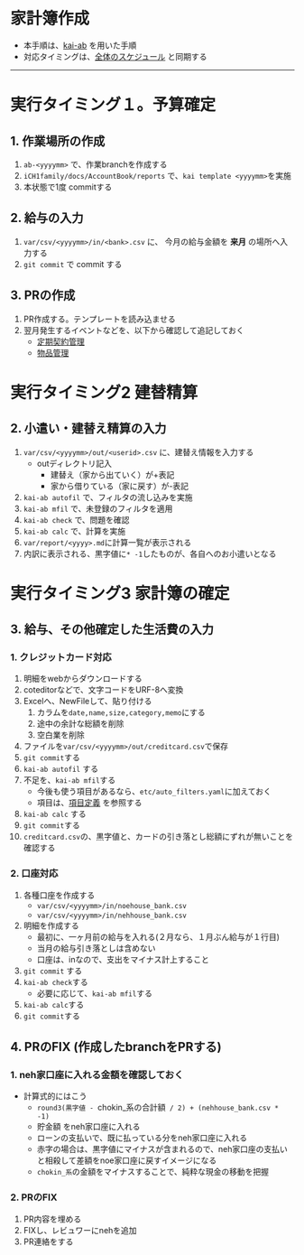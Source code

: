 家計簿作成
===

* 本手順は、[kai-ab](https://github.com/hinoshiba/kai-ab) を用いた手順
* 対応タイミングは、[全体のスケジュール](../../rule/accountbook.md#スケジュール) と同期する

---

# 実行タイミング１。予算確定

## 1. 作業場所の作成

1. `ab-<yyyymm>` で、作業branchを作成する
2. `iCH1family/docs/AccountBook/reports` で、`kai template <yyyymm>`を実施
3. 本状態で1度 commitする

## 2. 給与の入力

1. `var/csv/<yyyymm>/in/<bank>.csv` に、 今月の給与金額を **来月** の場所へ入力する
2. `git commit` で commit する

## 3. PRの作成

1. PR作成する。テンプレートを読み込ませる
2. 翌月発生するイベントなどを、以下から確認して追記しておく
	* [定期契約管理](../../rule/contract.md)
	* [物品管理](../../rule/asset.md)

# 実行タイミング2 建替精算

## 2. 小遣い・建替え精算の入力

1. `var/csv/<yyyymm>/out/<userid>.csv` に、建替え情報を入力する
	* outディレクトリ記入
		* 建替え（家から出ていく）が+表記
		* 家から借りている（家に戻す）が-表記
2. `kai-ab autofil` で、フィルタの流し込みを実施
3. `kai-ab mfil` で、未登録のフィルタを適用
4. `kai-ab check` で、問題を確認
5. `kai-ab calc` で、計算を実施
6. `var/report/<yyyy>.md`に計算一覧が表示される
7. 内訳に表示される、黒字値に`* -1`したものが、各自へのお小遣いとなる

# 実行タイミング3 家計簿の確定

## 3. 給与、その他確定した生活費の入力

### 1. クレジットカード対応

1. 明細をwebからダウンロードする
2. coteditorなどで、文字コードをURF-8へ変換
3. Excelへ、NewFileして、貼り付ける
	1. カラムを`date,name,size,category,memo`にする
	2. 途中の余計な総額を削除
	3. 空白業を削除
4. ファイルを`var/csv/<yyyymm>/out/creditcard.csv`で保存
5. `git commit`する
6. `kai-ab autofil` する
7. 不足を、`kai-ab mfil`する
	* 今後も使う項目があるなら、`etc/auto_filters.yaml`に加えておく
	* 項目は、[項目定義](../../rule/ab/class.md) を参照する
8. `kai-ab calc` する
9. `git commit`する
10. `creditcard.csv`の、黒字値と、カードの引き落とし総額にずれが無いことを確認する

### 2. 口座対応

1. 各種口座を作成する
	* `var/csv/<yyyymm>/in/noehouse_bank.csv`
	* `var/csv/<yyyymm>/in/nehhouse_bank.csv`
2. 明細を作成する
	* 最初に、一ヶ月前の給与を入れる(２月なら、１月ぶん給与が１行目)
	* 当月の給与引き落としは含めない
	* 口座は、inなので、支出をマイナス計上すること
3. `git commit` する
4. `kai-ab check`する
	* 必要に応じて、`kai-ab mfil`する
5. `kai-ab calc`する
6. `git commit`する

## 4. PRのFIX (作成したbranchをPRする)

### 1. neh家口座に入れる金額を確認しておく

* 計算式的にはこう
	* `round3(黒字値 - `chokin_系の合計額` / 2) + (nehhouse_bank.csv * -1)`
	* 貯金額 をneh家口座に入れる
	* ローンの支払いで、既に払っている分をneh家口座に入れる
	* 赤字の場合は、黒字値にマイナスが含まれるので、neh家口座の支払いと相殺して差額をnoe家口座に戻すイメージになる
	* `chokin_系`の金額をマイナスすることで、純粋な現金の移動を把握
### 2. PRのFIX
1. PR内容を埋める
2. FIXし、レビュワーにnehを追加
3. PR連絡をする
